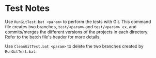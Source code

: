 # Test Notes
Use `RunGitTest.bat <param>` to perform the tests with Git. This command file creates two branches, `test/<param>` and `test/<param>_ex`, and commits/merges the different versions of the projects in each directory. Refer to the batch file's header for more details.

Use `CleanGitTest.bat <param>` to delete the two branches created by `RunGitTest.bat`.
